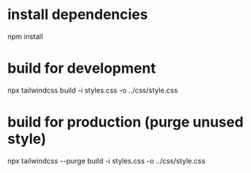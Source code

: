 # install dependencies
npm install

# build for development
npx tailwindcss build -i styles.css -o ../css/style.css

# build for production (purge unused style)
npx tailwindcss --purge build -i styles.css -o ../css/style.css 

